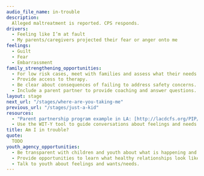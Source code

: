```yaml
---
audio_file_name: in-trouble
description:
  Alleged maltreatment is reported. CPS responds.
drivers:
  - Feeling like I’m at fault
  - My parents/caregivers projected their fear or anger onto me
feelings:
  - Guilt
  - Fear
  - Embarrassment
family_strengthening_opportunities:
  - For low risk cases, meet with families and assess what their needs and wants are to connect them to community partners for in-home support (i.e. “differential response” in D.C.).
  - Provide access to therapy.
  - Be clear about consequences of failing to address safety concerns.
  - Include a parent partner to provide coaching and answer questions.
layout: stage
next_url: "/stages/where-are-you-taking-me"
previous_url: "/stages/just-a-kid"
resources:
  - "Parent partnership program example in LA: [http://lacdcfs.org/PIP/ParentStory.html][http://lacdcfs.org/PIP/ParentStory.html]"
  - Use the WIT-Y tool to guide conversations about feelings and needs at this time
title: Am I in trouble?
quote:
  TODO
youth_agency_opportunities:
  - Be transparent with children and youth about what is happening and provide them with the therapeutic support they need to help them process it.
  - Provide opportunities to learn what healthy relationships look like.
  - Talk to youth about feelings and wants/needs.
---
```


